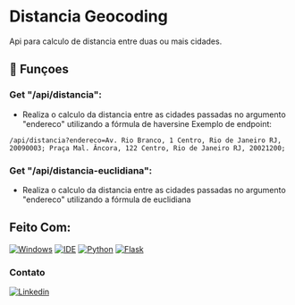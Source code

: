 # Distancia Geocoding

Api para calculo de distancia entre duas ou mais cidades.

## 🔧 Funçoes

### Get "/api/distancia":

-   Realiza o calculo da distancia entre as cidades passadas no argumento "endereco" utilizando a fórmula de haversine
    Exemplo de endpoint:

```
/api/distancia?endereco=Av. Rio Branco, 1 Centro, Rio de Janeiro RJ, 20090003; Praça Mal. Âncora, 122 Centro, Rio de Janeiro RJ, 20021200;
```

### Get "/api/distancia-euclidiana":

-   Realiza o calculo da distancia entre as cidades passadas no argumento "endereco" utilizando a fórmula de euclidiana

## Feito Com:

[![Windows](https://img.shields.io/badge/Windows-0078D6?style=for-the-badge&logo=windows&logoColor=white)](https://www.microsoft.com/pt-br/windows/get-windows-10)
[![IDE](https://img.shields.io/badge/Visual_studio_code-0078D4?style=for-the-badge&logo=visual%20studio%20code&logoColor=white)](https://code.visualstudio.com/)
[![Python](https://img.shields.io/badge/Python-3776AB?style=for-the-badge&logo=python&logoColor=white)](https://www.python.org/)
[![Flask](https://img.shields.io/badge/Flask-000000?style=for-the-badge&logo=flask&logoColor=white)](https://flask.palletsprojects.com/en/2.0.x/)

### Contato

[![Linkedin](https://img.shields.io/badge/LinkedIn-0077B5?style=for-the-badge&logo=linkedin&logoColor=white)](https://www.linkedin.com/in/joao-bartolot/)

